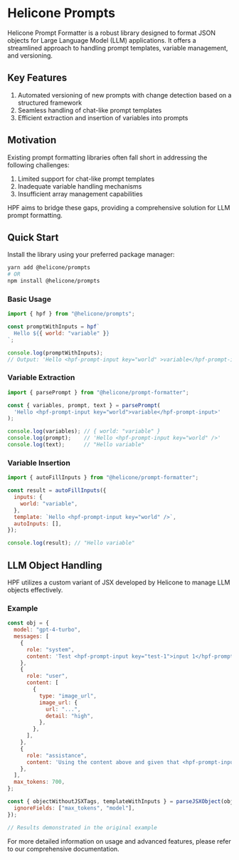 # Helicone Prompts

Helicone Prompt Formatter is a robust library designed to format JSON objects for Large Language Model (LLM) applications. It offers a streamlined approach to handling prompt templates, variable management, and versioning.

## Key Features

1. Automated versioning of new prompts with change detection based on a structured framework
2. Seamless handling of chat-like prompt templates
3. Efficient extraction and insertion of variables into prompts

## Motivation

Existing prompt formatting libraries often fall short in addressing the following challenges:

1. Limited support for chat-like prompt templates
2. Inadequate variable handling mechanisms
3. Insufficient array management capabilities

HPF aims to bridge these gaps, providing a comprehensive solution for LLM prompt formatting.

## Quick Start

Install the library using your preferred package manager:

```bash
yarn add @helicone/prompts
# OR
npm install @helicone/prompts
```

### Basic Usage

```javascript
import { hpf } from "@helicone/prompts";

const promptWithInputs = hpf`
  Hello ${{ world: "variable" }}
`;

console.log(promptWithInputs);
// Output: 'Hello <hpf-prompt-input key="world" >variable</hpf-prompt-input>'
```

### Variable Extraction

```javascript
import { parsePrompt } from "@helicone/prompt-formatter";

const { variables, prompt, text } = parsePrompt(
  'Hello <hpf-prompt-input key="world">variable</hpf-prompt-input>'
);

console.log(variables); // { world: "variable" }
console.log(prompt);    // 'Hello <hpf-prompt-input key="world" />'
console.log(text);      // "Hello variable"
```

### Variable Insertion

```javascript
import { autoFillInputs } from "@helicone/prompt-formatter";

const result = autoFillInputs({
  inputs: {
    world: "variable",
  },
  template: `Hello <hpf-prompt-input key="world" />`,
  autoInputs: [],
});

console.log(result); // "Hello variable"
```

## LLM Object Handling

HPF utilizes a custom variant of JSX developed by Helicone to manage LLM objects effectively.

### Example

```javascript
const obj = {
  model: "gpt-4-turbo",
  messages: [
    {
      role: "system",
      content: 'Test <hpf-prompt-input key="test-1">input 1</hpf-prompt-input>',
    },
    {
      role: "user",
      content: [
        {
          type: "image_url",
          image_url: {
            url: "...",
            detail: "high",
          },
        },
      ],
    },
    {
      role: "assistance",
      content: 'Using the content above and given that <hpf-prompt-input key="test-2">input 2</hpf-prompt-input>, what are the images?',
    },
  ],
  max_tokens: 700,
};

const { objectWithoutJSXTags, templateWithInputs } = parseJSXObject(obj, {
  ignoreFields: ["max_tokens", "model"],
});

// Results demonstrated in the original example
```

For more detailed information on usage and advanced features, please refer to our comprehensive documentation.

